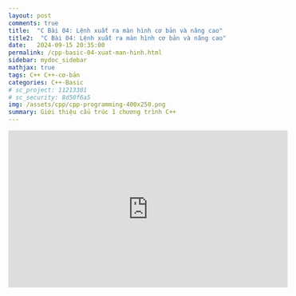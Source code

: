 ```yaml
---
layout: post
comments: true
title:  "C Bài 04: Lệnh xuất ra màn hình cơ bản và nâng cao"
title2:  "C Bài 04: Lệnh xuất ra màn hình cơ bản và nâng cao"
date:   2024-09-15 20:35:00
permalink: /cpp-basic-04-xuat-man-hinh.html
sidebar: mydoc_sidebar
mathjax: true
tags: C++ C++-cơ-bản
categories: C++-Basic
# sc_project: 11213301
# sc_security: 8d50f6a5
img: /assets/cpp/cpp-programming-400x250.png
summary: Giới thiệu cấu trúc 1 chương trình C++
---
```

<iframe width="560" height="315" src="https://www.youtube.com/embed/Ha8NRc8JhhE?si=ZVEZpYpYUIlZv1Nq" title="YouTube video player" frameborder="0" allow="accelerometer; autoplay; clipboard-write; encrypted-media; gyroscope; picture-in-picture; web-share" referrerpolicy="strict-origin-when-cross-origin" allowfullscreen></iframe>